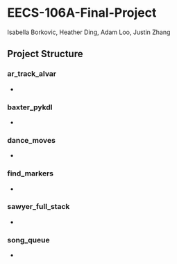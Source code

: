 # EECS-106A-Final-Project
Isabella Borkovic, Heather Ding, Adam Loo, Justin Zhang

## Project Structure

### ar_track_alvar
* 

### baxter_pykdl
* 

### dance_moves
* 

### find_markers
* 

### sawyer_full_stack
* 

### song_queue
* 

